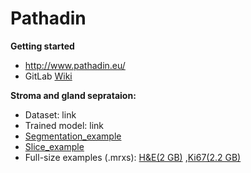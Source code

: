# Pathadin

**Getting started**
* http://www.pathadin.eu/
* GitLab [Wiki](https://gitlab.com/Digipathology/Pathadin/-/wikis/home)

**Stroma and gland seprataion:**
* Dataset: link
* Trained model: link
* [Segmentation_example](https://colab.research.google.com/drive/1kc9mKy1ldCQCFXIzy8l_tqGC2FGLcqOd)
* [Slice_example](https://drive.google.com/file/d/107Pyqbz2FIkyQTAAXsebK-nkWh0O5BQN/view?usp=sharing)
* Full-size examples (.mrxs): [H&E(2 GB)](https://www.pathadin.eu/pathadin/HemEosin.zip) ,[Ki67(2.2 GB)](https://www.pathadin.eu/pathadin/Ki67.zip)
